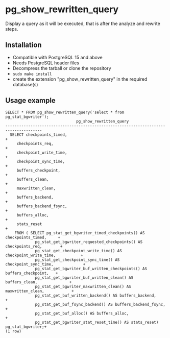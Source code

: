 pg_show_rewritten_query
=======================

Display a query as it will be executed, that is after the analyze and rewrite
steps.

Installation
------------

- Compatible with PostgreSQL 15 and above
- Needs PostgreSQL header files
- Decompress the tarball or clone the repository
- `sudo make install`
- create the extension "pg_show_rewritten_query" in the required database(s)

Usage example
-------------

```
SELECT * FROM pg_show_rewritten_query('select * from pg_stat_bgwriter');
                               pg_show_rewritten_query
--------------------------------------------------------------------------------------
  SELECT checkpoints_timed,                                                          +
     checkpoints_req,                                                                +
     checkpoint_write_time,                                                          +
     checkpoint_sync_time,                                                           +
     buffers_checkpoint,                                                             +
     buffers_clean,                                                                  +
     maxwritten_clean,                                                               +
     buffers_backend,                                                                +
     buffers_backend_fsync,                                                          +
     buffers_alloc,                                                                  +
     stats_reset                                                                     +
    FROM ( SELECT pg_stat_get_bgwriter_timed_checkpoints() AS checkpoints_timed,     +
             pg_stat_get_bgwriter_requested_checkpoints() AS checkpoints_req,        +
             pg_stat_get_checkpoint_write_time() AS checkpoint_write_time,           +
             pg_stat_get_checkpoint_sync_time() AS checkpoint_sync_time,             +
             pg_stat_get_bgwriter_buf_written_checkpoints() AS buffers_checkpoint,   +
             pg_stat_get_bgwriter_buf_written_clean() AS buffers_clean,              +
             pg_stat_get_bgwriter_maxwritten_clean() AS maxwritten_clean,            +
             pg_stat_get_buf_written_backend() AS buffers_backend,                   +
             pg_stat_get_buf_fsync_backend() AS buffers_backend_fsync,               +
             pg_stat_get_buf_alloc() AS buffers_alloc,                               +
             pg_stat_get_bgwriter_stat_reset_time() AS stats_reset) pg_stat_bgwriter;+
(1 row)
```
